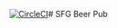 [![CircleCI](https://circleci.com/gh/sfg-beer-works/sfg-beer-pub.svg?style=svg)](https://circleci.com/gh/sfg-beer-works/sfg-beer-pub)# SFG Beer Pub